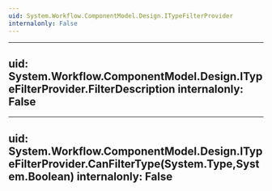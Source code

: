 ```yaml
---
uid: System.Workflow.ComponentModel.Design.ITypeFilterProvider
internalonly: False
---
```


---
uid: System.Workflow.ComponentModel.Design.ITypeFilterProvider.FilterDescription
internalonly: False
---

---
uid: System.Workflow.ComponentModel.Design.ITypeFilterProvider.CanFilterType(System.Type,System.Boolean)
internalonly: False
---
